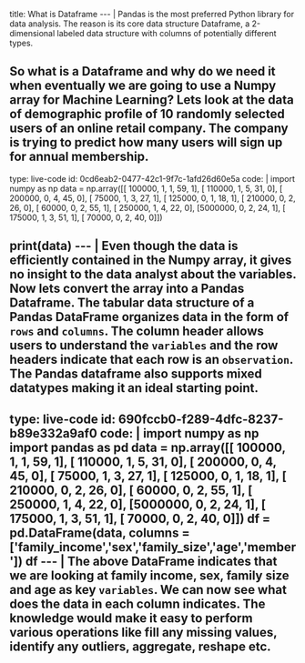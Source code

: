 title: What is Dataframe
--- |
  Pandas is the most preferred Python library for data analysis. The reason is its core data structure Dataframe, a 2-dimensional labeled data structure with columns of potentially different types.

  So what is a Dataframe and why do we need it when eventually we are going to use a Numpy array for Machine Learning? Lets look at the data of demographic profile of 10 randomly selected users of an online retail company. The company is trying to predict how many users will sign up for annual membership.
---
type: live-code
id: 0cd6eab2-0477-42c1-9f7c-1afd26d60e5a
code: |
  import numpy as np
  data = np.array([[ 100000,       1,       1,      59,       1],
       [ 110000,       1,       5,      31,       0],
       [ 200000,       0,       4,      45,       0],
       [  75000,       1,       3,      27,       1],
       [ 125000,       0,       1,      18,       1],
       [ 210000,       0,       2,      26,       0],
       [  60000,       0,       2,      55,       1],
       [ 250000,       1,       4,      22,       0],
       [5000000,       0,       2,      24,       1],
       [ 175000,       1,       3,      51,       1],
       [  70000,       0,       2,      40,       0]])

  print(data)
--- |
  Even though the data is efficiently contained in the Numpy array, it gives no insight to the data analyst about the variables. Now lets convert the array into a Pandas Dataframe. The tabular data structure of a Pandas DataFrame organizes data in the form of `rows` and `columns`. The column header allows users to understand the `variables` and the row headers indicate that each row is an `observation`. The Pandas dataframe also supports mixed datatypes making it an ideal starting point.
---
type: live-code
id: 690fccb0-f289-4dfc-8237-b89e332a9af0
code: |
  import numpy as np
  import pandas as pd
  data = np.array([[ 100000,       1,       1,      59,       1],
       [ 110000,       1,       5,      31,       0],
       [ 200000,       0,       4,      45,       0],
       [  75000,       1,       3,      27,       1],
       [ 125000,       0,       1,      18,       1],
       [ 210000,       0,       2,      26,       0],
       [  60000,       0,       2,      55,       1],
       [ 250000,       1,       4,      22,       0],
       [5000000,       0,       2,      24,       1],
       [ 175000,       1,       3,      51,       1],
       [  70000,       0,       2,      40,       0]])
  df = pd.DataFrame(data, columns = ['family_income','sex','family_size','age','member'])
  df
--- |
  The above DataFrame indicates that we are looking at family income, sex, family size and age as key `variables`. We can now see what does the data in each column indicates. The knowledge would make it easy to perform various operations like fill any missing values, identify any outliers, aggregate, reshape etc.
---
